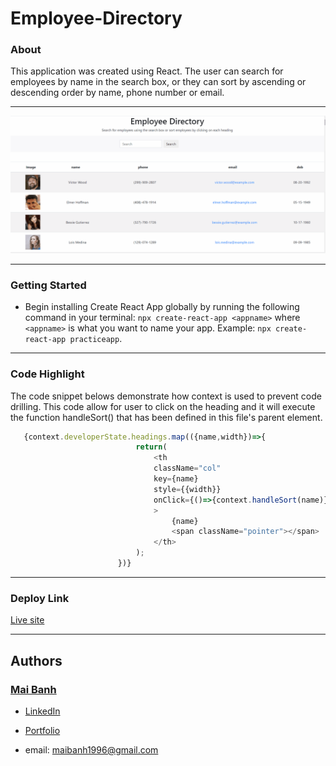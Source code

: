# Employee-Directory


### About
This application was created using React. The user can search for employees by name in the search box, or they can sort by ascending or descending order by name, phone number or email.

---

![gif demo](./deployed-site.gif)

---

### Getting Started

* Begin installing Create React App globally by running the following command in your terminal: `npx create-react-app <appname>` where `<appname>` is what you want to name your app. Example: `npx create-react-app practiceapp`.

---

### Code Highlight

The code snippet belows demonstrate how context is used to prevent code drilling. This code allow for user to click on the heading and it will execute the function handleSort() that has been defined in this file's parent element.

```js
   {context.developerState.headings.map(({name,width})=>{
                            return(
                                <th
                                className="col"
                                key={name}
                                style={{width}}
                                onClick={()=>{context.handleSort(name)}}
                                >
                                    {name}
                                    <span className="pointer"></span>
                                </th>
                            );
                        })}
```

---

### Deploy Link

[Live site](https://mtbanh.github.io/Clicky-Game/)

---
## Authors 
### [Mai Banh](https://github.com/mtbanh)
- [LinkedIn](https://www.linkedin.com/in/banhtmai/)
- [Portfolio]( )

- email: maibanh1996@gmail.com